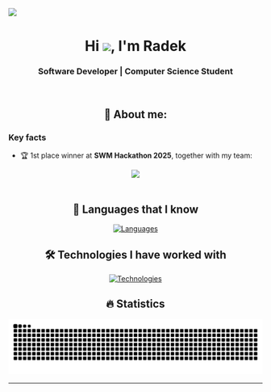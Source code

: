 ![](https://komarev.com/ghpvc/?username=radbene&color=brightgreen&style=flat-square&abbreviated=true)

<div align="center">

# Hi <img src="https://raw.githubusercontent.com/MartinHeinz/MartinHeinz/master/wave.gif" width="30px">, I'm Radek

### Software Developer | Computer Science Student

<br>

## 👨 About me:

</div>

### Key facts


- 🏆 1st place winner at **SWM Hackathon 2025**, together with my team:

<div align="center">
  <img src="https://github.com/user-attachments/assets/ae6b01f7-3c86-4f12-b557-ecc1cdc2932a" width="70%">
</div>

<br>
<div align="center">

## 🚀 Languages that I know

[![Languages](https://skillicons.dev/icons?i=py,java,cpp,bash,rust,sql,&perline=4)](https://skillicons.dev)

## 🛠️ Technologies I have worked with

[![Technologies](https://skillicons.dev/icons?i=git,github,gradle,idea,pycharm,rrover,vscode,ubuntu,linux,opencv,pytorch,regex,&perline=4)](https://skillicons.dev)

## 🔥 Statistics


<picture>
  <source media="(prefers-color-scheme: dark)" srcset="https://raw.githubusercontent.com/radbene/radbene/output/github-contribution-grid-snake-dark.svg" />
  <source media="(prefers-color-scheme: light)" srcset="https://raw.githubusercontent.com/radbene/radbene/output/github-contribution-grid-snake.svg" />
  <img alt="github-snake" src="https://raw.githubusercontent.com/radbene/radbene/output/github-contribution-grid-snake.svg" />
</picture>

</div>

---
